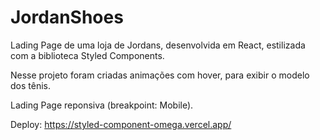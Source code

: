 # JordanShoes

Lading Page de uma loja de Jordans, desenvolvida em React, estilizada com a biblioteca Styled Components.


Nesse projeto foram criadas animações com hover, para exibir o modelo dos tênis.

Lading Page reponsiva (breakpoint: Mobile).

Deploy: https://styled-component-omega.vercel.app/
